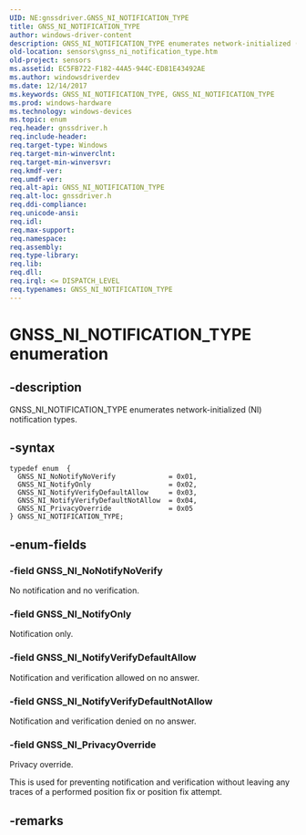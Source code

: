 ```yaml
---
UID: NE:gnssdriver.GNSS_NI_NOTIFICATION_TYPE
title: GNSS_NI_NOTIFICATION_TYPE
author: windows-driver-content
description: GNSS_NI_NOTIFICATION_TYPE enumerates network-initialized (NI) notification types.
old-location: sensors\gnss_ni_notification_type.htm
old-project: sensors
ms.assetid: EC5FB722-F182-44A5-944C-ED81E43492AE
ms.author: windowsdriverdev
ms.date: 12/14/2017
ms.keywords: GNSS_NI_NOTIFICATION_TYPE, GNSS_NI_NOTIFICATION_TYPE
ms.prod: windows-hardware
ms.technology: windows-devices
ms.topic: enum
req.header: gnssdriver.h
req.include-header: 
req.target-type: Windows
req.target-min-winverclnt: 
req.target-min-winversvr: 
req.kmdf-ver: 
req.umdf-ver: 
req.alt-api: GNSS_NI_NOTIFICATION_TYPE
req.alt-loc: gnssdriver.h
req.ddi-compliance: 
req.unicode-ansi: 
req.idl: 
req.max-support: 
req.namespace: 
req.assembly: 
req.type-library: 
req.lib: 
req.dll: 
req.irql: <= DISPATCH_LEVEL
req.typenames: GNSS_NI_NOTIFICATION_TYPE
---
```


# GNSS_NI_NOTIFICATION_TYPE enumeration



## -description
GNSS_NI_NOTIFICATION_TYPE enumerates network-initialized (NI) notification types.



## -syntax

````
typedef enum  { 
  GNSS_NI_NoNotifyNoVerify             = 0x01,
  GNSS_NI_NotifyOnly                   = 0x02,
  GNSS_NI_NotifyVerifyDefaultAllow     = 0x03,
  GNSS_NI_NotifyVerifyDefaultNotAllow  = 0x04,
  GNSS_NI_PrivacyOverride              = 0x05
} GNSS_NI_NOTIFICATION_TYPE;
````


## -enum-fields

### -field GNSS_NI_NoNotifyNoVerify

No notification and no verification.


### -field GNSS_NI_NotifyOnly

Notification only.


### -field GNSS_NI_NotifyVerifyDefaultAllow

Notification and verification allowed on no answer.


### -field GNSS_NI_NotifyVerifyDefaultNotAllow

Notification and verification denied on no answer.


### -field GNSS_NI_PrivacyOverride

Privacy override.

This is used for preventing notification and verification without leaving any traces of a performed position fix or position fix attempt.


## -remarks
